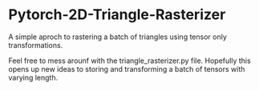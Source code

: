 # Pytorch-2D-Triangle-Rasterizer
A simple aproch to rastering a batch of triangles using tensor only transformations. 

Feel free to mess arounf with the triangle_rasterizer.py file. Hopefully this opens up new ideas to storing and transforming a batch of tensors with varying length.

